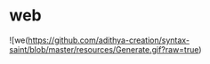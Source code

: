 # web

![we(https://github.com/adithya-creation/syntax-saint/blob/master/resources/Generate.gif?raw=true)
